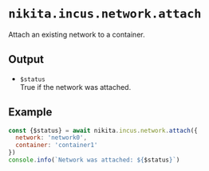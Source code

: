 
# `nikita.incus.network.attach`

Attach an existing network to a container.

## Output

* `$status`   
  True if the network was attached.

## Example

```js
const {$status} = await nikita.incus.network.attach({
  network: 'network0',
  container: 'container1'
})
console.info(`Network was attached: ${$status}`)
```
